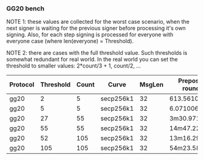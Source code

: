 ### GG20 bench

NOTE 1: these values are collected for the worst case scenario, when the next signer is waiting for the previous signer
before processing it's own signing. Also, for each step signing is processed for everyone with everyone case (where len(everyone) = Threshold).

NOTE 2: there are cases with the full threshold value. Such thresholds is somewhat redundant for real world. In the real world
you can set the threshold to smaller values: 2*count/3 + 1, count/2, ...

| Protocol | Threshold | Count | Curve | MsgLen | Prepossessing rounds time | Online round time | UseDistributed flag |
|----------|-----------|-------|-------|--------|---------------------------|-------------------|---------------------|
| gg20 | 2 | 5 | secp256k1 | 32 | 613.561084ms | 44.25983ms | true |
| gg20 | 5 | 5 | secp256k1 | 32 | 6.07100662s | 441.800906ms | true |
| gg20 | 27 | 55 | secp256k1 | 32 | 3m30.97112885s | 15.738449697s | true |
| gg20 | 55 | 55 | secp256k1 | 32 | 14m47.220916975s | 1m6.438049118s | true |
| gg20 | 52 | 105 | secp256k1 | 32 | 13m16.290841912s | 59.387675216s | true |
| gg20 | 105 | 105 | secp256k1 | 32 | 54m23.582602096s | 4m2.664875324s | true |
